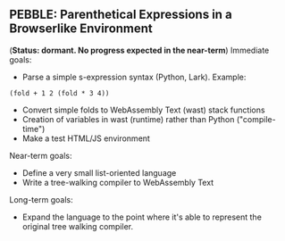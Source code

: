 ## PEBBLE: Parenthetical Expressions in a Browserlike Environment
(**Status: dormant. No progress expected in the near-term**)
Immediate goals:

* Parse a simple s-expression syntax (Python, Lark). Example:
 ```
 (fold + 1 2 (fold * 3 4))
```
* Convert simple folds to WebAssembly Text (wast) stack functions
* Creation of variables in wast (runtime) rather than Python ("compile-time")
* Make a test HTML/JS environment

Near-term goals:

* Define a very small list-oriented language
* Write a tree-walking compiler to WebAssembly Text


Long-term goals:

* Expand the language to the point where it's able to represent the original tree walking compiler.

